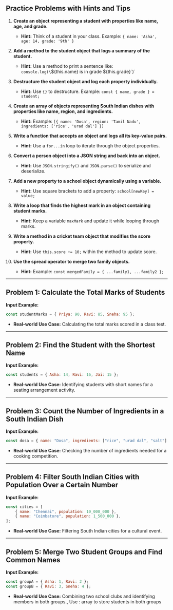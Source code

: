 ## Practice Problems with Hints and Tips

1. **Create an object representing a student with properties like name, age, and grade.**

    - **Hint:** Think of a student in your class. Example: `{ name: 'Asha', age: 14, grade: '9th' }`

2. **Add a method to the student object that logs a summary of the student.**

    - **Hint:** Use a method to print a sentence like: `console.log(\`\${this.name} is in grade \${this.grade}\`)`

3. **Destructure the student object and log each property individually.**

    - **Hint:** Use `{}` to destructure. Example: `const { name, grade } = student;`

4. **Create an array of objects representing South Indian dishes with properties like name, region, and ingredients.**

    - **Hint:** Example: `[{ name: 'Dosa', region: 'Tamil Nadu', ingredients: ['rice', 'urad dal'] }]`

5. **Write a function that accepts an object and logs all its key-value pairs.**

    - **Hint:** Use a `for...in` loop to iterate through the object properties.

6. **Convert a person object into a JSON string and back into an object.**

    - **Hint:** Use `JSON.stringify()` and `JSON.parse()` to serialize and deserialize.

7. **Add a new property to a school object dynamically using a variable.**

    - **Hint:** Use square brackets to add a property: `school[newKey] = value;`

8. **Write a loop that finds the highest mark in an object containing student marks.**

    - **Hint:** Keep a variable `maxMark` and update it while looping through marks.

9. **Write a method in a cricket team object that modifies the score property.**

    - **Hint:** Use `this.score += 10;` within the method to update score.

10. **Use the spread operator to merge two family objects.**
    - **Hint:** Example: `const mergedFamily = { ...family1, ...family2 };`

---

## Problem 1: Calculate the Total Marks of Students

**Input Example:**

```javascript
const studentMarks = { Priya: 90, Ravi: 85, Sneha: 95 };
```

-   **Real-world Use Case:** Calculating the total marks scored in a class test.

---

## Problem 2: Find the Student with the Shortest Name

**Input Example:**

```javascript
const students = { Asha: 14, Ravi: 16, Jai: 15 };
```

-   **Real-world Use Case:** Identifying students with short names for a seating arrangement activity.

---

## Problem 3: Count the Number of Ingredients in a South Indian Dish

**Input Example:**

```javascript
const dosa = { name: "Dosa", ingredients: ["rice", "urad dal", "salt"] };
```

-   **Real-world Use Case:** Checking the number of ingredients needed for a cooking competition.

---

## Problem 4: Filter South Indian Cities with Population Over a Certain Number

**Input Example:**

```javascript
const cities = [
    { name: "Chennai", population: 10_000_000 },
    { name: "Coimbatore", population: 1_500_000 },
];
```

-   **Real-world Use Case:** Filtering South Indian cities for a cultural event.

---

## Problem 5: Merge Two Student Groups and Find Common Names

**Input Example:**

```javascript
const groupA = { Asha: 1, Ravi: 2 };
const groupB = { Ravi: 3, Sneha: 4 };
```

-   **Real-world Use Case:** Combining two school clubs and identifying members in both groups., Use : array to store students in both groups
